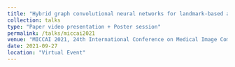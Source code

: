 ```yaml
---
title: "Hybrid graph convolutional neural networks for landmark-based anatomical segmentation"
collection: talks
type: "Paper video presentation + Poster session"
permalink: /talks/miccai2021
venue: "MICCAI 2021, 24th International Conference on Medical Image Computing and Computer Assisted Intervention"
date: 2021-09-27
location: "Virtual Event"
---
```

